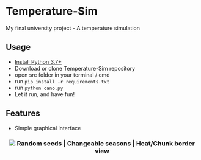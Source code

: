 # Temperature-Sim
My final university project - A temperature simulation

## Usage

- [Install Python 3.7+](https://www.python.org/downloads/)
- Download or clone Temperature-Sim repository 
- open src folder in your terminal / cmd
- run `pip install -r requirements.txt`
- run `python cano.py`
- Let it run, and have fun!

## Features

- Simple graphical interface
<h3 align="center">
  <img src="https://imgur.com/Ghnd707.png alt="image""></img>
  Random seeds | Changeable seasons | Heat/Chunk border view
</h3>
